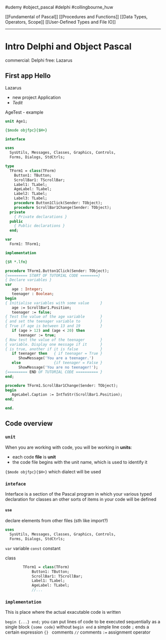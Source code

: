 #udemy #object_pascal #delphi 
#collingbourne_huw

[[Fundamental of Pascal]]
[[Procedures and Functions]]
[[Data Types, Operators, Scope]]
[[User-Defined Types and File IO]]



---
# Intro Delphi and Object Pascal

commercial: Delphi
free: Lazarus

## First app Hello
Lazarus
- new project Application
- *Tedit* 

AgeTest - example
```pascal
unit Age1;

{$mode objfpc}{$H+}

interface

uses
  SysUtils, Messages, Classes, Graphics, Controls,
  Forms, Dialogs, StdCtrls;

type
  TForm1 = class(TForm)
    Button1: TButton;
    ScrollBar1: TScrollBar;
    Label1: TLabel;
    AgeLabel: TLabel;
    Label2: TLabel;
    Label3: TLabel;
    procedure Button1Click(Sender: TObject);
    procedure ScrollBar1Change(Sender: TObject);
  private
    { Private declarations }
  public
    { Public declarations }
  end;

var
  Form1: TForm1;

implementation

{$R *.lfm}

procedure TForm1.Button1Click(Sender: TObject);
{========= START OF TUTORIAL CODE ========}
{ Declare variables }
var
   age : Integer;
   teenager : Boolean;
begin
{ Initialise variables with some value     }
   age := ScrollBar1.Position;
   teenager := false;
{ Test the value of the age variable       }
{ and set the teenager variable to         }
{ True if age is between 13 and 19         }
   if (age > 12) and (age < 20) then
      teenager := true;
{ Now test the value of the teenager       }
{ variable. Display one message if it      }
{ is true, another if it is false          }
   if teenager then   { if teenager = True }
      ShowMessage('You are a teenager.')
   else               {if teenager = False }
      ShowMessage('You are no teenager!');
{========= END OF TUTORIAL CODE ========== }
end;

procedure TForm1.ScrollBar1Change(Sender: TObject);
begin
   AgeLabel.Caption := IntToStr(ScrollBar1.Position);
end;

end.
```

## Code overview
### `unit`
When you are working with code, you will be working in **units**:
- each code **file** is **unit**
- the code file begins with the unit name, which is used to identify it 

`{$mode objfpc}{$H+}` which dialect will be used


### `inteface`
Interface is a section of the Pascal program in which your various typed declaration for classes 
an other sorts of items in your code  will be defined 
#### `use`
declare elements from other files (sth like import?)
```pascal
uses
  SysUtils, Messages, Classes, Graphics, Controls,
  Forms, Dialogs, StdCtrls;
```

`var` variable
`const` constant

class
```pascal
		TForm1 = class(TForm)
		    Button1: TButton;
		    ScrollBar1: TScrollBar;
		    Label1: TLabel;
		    AgeLabel: TLabel; 
		    //...
```


### `implementation`
This is place where the actual exacutable code is written 


`begin {...} end;` you can put lines of code to be executed sequentially as a single block 
` {some code} ` without `begin end` a simple line code
`;` ends a certain expression 
`{} ` comments
`//` comments
`:=` assignment operator